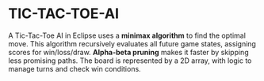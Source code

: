 # TIC-TAC-TOE-AI
A Tic-Tac-Toe AI in Eclipse uses a **minimax algorithm** to find the optimal move. This algorithm recursively evaluates all future game states, assigning scores for win/loss/draw. **Alpha-beta pruning** makes it faster by skipping less promising paths. The board is represented by a 2D array, with logic to manage turns and check win conditions.
